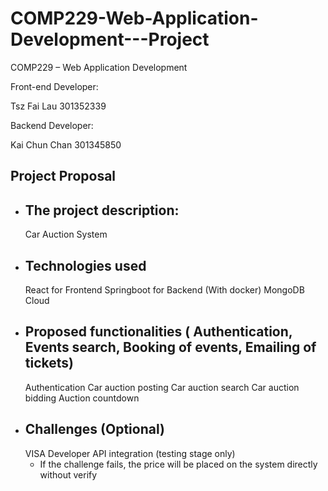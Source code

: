 # COMP229-Web-Application-Development---Project
COMP229 – Web Application Development

Front-end Developer:

Tsz Fai Lau 301352339

Backend Developer:

Kai Chun Chan 301345850

Project Proposal
  - 
- The project description:
  - 
  Car Auction System
- Technologies used
  - 
  React for Frontend
  Springboot for Backend (With docker)
  MongoDB Cloud
- Proposed functionalities ( Authentication, Events search, Booking of events, Emailing of tickets)
  -
  Authentication
  Car auction posting
  Car auction search
  Car auction bidding
  Auction countdown
- Challenges (Optional)
  -
  VISA Developer API integration (testing stage only)
    - If the challenge fails, the price will be placed on the system directly without verify
